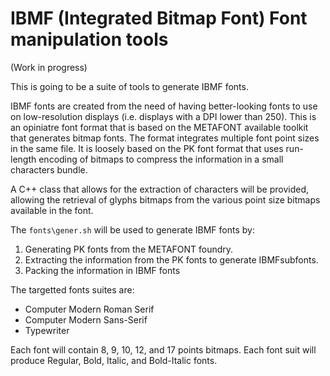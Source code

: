 # IBMF (Integrated Bitmap Font) Font manipulation tools

(Work in progress)

This is going to be a suite of tools to generate IBMF fonts.

IBMF fonts are created from the need of having better-looking fonts to use on low-resolution displays (i.e. displays with a DPI lower than 250). This is an opiniatre font format that is based on the METAFONT available toolkit that generates bitmap fonts. The format integrates multiple font point sizes in the same file. It is loosely based on the PK font format that uses run-length encoding of bitmaps to compress the information in a small characters bundle.

A C++ class that allows for the extraction of characters will be provided, allowing the retrieval of glyphs bitmaps from the various point size bitmaps available in the font.

The `fonts\gener.sh` will be used to generate IBMF fonts by:

1) Generating PK fonts from the METAFONT foundry.
2) Extracting the information from the PK fonts to generate IBMFsubfonts.
3) Packing the information in IBMF fonts

The targetted fonts suites are:
  - Computer Modern Roman Serif
  - Computer Modern Sans-Serif
  - Typewriter

Each font will contain 8, 9, 10, 12, and 17 points bitmaps.
Each font suit will produce Regular, Bold, Italic, and Bold-Italic fonts.

